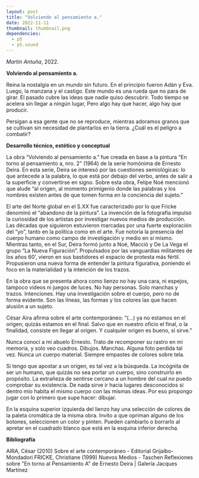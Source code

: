 ```yaml
---
layout: post
title: "Volviendo al pensamiento a."
date: 2022-11-11
thumbnail: thumbnail.png
dependencies:
  - p5
  - p5.sound
---
```


<div id="div-sketch">
  <script type="text/javascript" src="sketch.js"></script>
</div>

_Martín Antuña_, 2022.

**Volviendo al pensamiento a.**

Reina la nostalgia en un mundo sin futuro.
En el principio fueron Adán y Eva. Luego, la manzana y el castigo.
Este mundo es una rueda que no para de girar.
El pasado cubre las ideas que nadie quiso descubrir.
Todo tiempo se acelera sin llegar a ningún lugar,
Pero algo hay que hacer, algo hay que producir.

Persigan a esa gente que no se reproduce, mientras adoramos granos que se cultivan sin necesidad de plantarlos en la tierra.
¿Cuál es el peligro a combatir?

**Desarrollo técnico, estético y conceptual**

La obra “Volviendo al pensamiento a.” fue creada en base a la pintura “En torno al pensamiento a, nro. 2” (1964) de la serie homónima de Ernesto Deira. En esta serie, Deira se interesó por las cuestiones semiológicas: lo que antecede a la palabra, lo que está por debajo del verbo, antes de salir a la superficie y convertirse en signo. Sobre esta obra, Felipe Noé mencionó que alude “al origen, al momento primigenio donde las palabras y los nombres existen antes de que tomen forma en la conciencia del sujeto.”

El arte del Norte global en el S.XX fue caracterizado por lo que Fricke denominó el “abandono de la pintura”. La invención de la fotografía impulsó la curiosidad de los artistas por investigar nuevos medios de producción. Las décadas que siguieron estuvieron marcadas por una fuerte exploración del “yo”, tanto en la política como en el arte. Fue notoria la presencia del cuerpo humano como campo de  investigación y medio en sí mismo.
Mientras tanto, en el Sur, Deira formó junto a Noé, Macció y De La Vega el grupo “La Nueva Figuración”. Propulsados por las vanguardias militantes de los años 60’, vieron en sus bastidores el espacio de protesta más fértil. Propusieron una nueva forma de entender la pintura figurativa, poniendo el foco en la materialidad y la intención de los trazos. 

En la obra que se presenta ahora como lienzo no hay una cara, ni espejos, tampoco videos ni juegos de luces. No hay personas. Solo manchas y trazos. Intenciones. Hay una investigación sobre el cuerpo, pero no de forma evidente. Son las líneas, las formas y los colores las que hacen alusión a un sujeto. 

César Aira afirma sobre el arte contemporáneo: “(...) ya no estamos en el origen; quizás estamos en el final. Salvo que en nuestro oficio el final, o la finalidad, consiste en llegar al origen. Y cualquier origen es bueno, si sirve.” 

Nunca conocí a mi abuelo Ernesto. Trato de recomponer su rastro en mi memoria, y solo veo cuadros. Dibujos. Manchas. Alguna foto perdida tal vez. Nunca un cuerpo material. Siempre empastes de colores sobre tela.

Si tengo que apostar a un origen, es tal vez a la búsqueda. La incógnita de ser un humano, que quizás no sea portar un cuerpo, sino construirlo en propósito. La extrañeza de sentirse cercano a un hombre del cual no puedo comprobar su existencia.
De nada sirve ir hacia lugares desconocidos si dentro mío habita el mismo cuerpo con las mismas ideas. Por eso propongo jugar con lo primero que supe hacer: dibujar. 

En la esquina superior izquierda del lienzo hay una selección de colores de la paleta cromática de la misma obra. Invito a que opriman alguno de los botones, seleccionen un color y pinten. Pueden cambiarlo o borrarlo al apretar en el cuadrado blanco que está en la esquina inferior derecha.


**Bibliografía**

AIRA, César (2010) Sobre el arte contemporáneo - Editorial Grijalbo-Mondadori
FRICKE, Christiane (1999) Nuevos Medios - Taschen
Reflexiones sobre "En torno al Pensamiento A" de Ernesto Deira | Galería Jacques Martínez